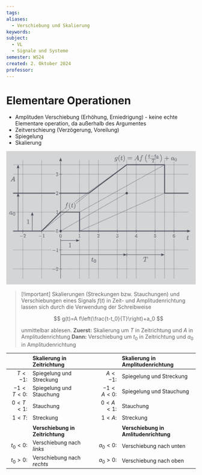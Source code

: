 ```yaml
---
tags: 
aliases:
  - Verschiebung und Skalierung
keywords: 
subject:
  - VL
  - Signale und Systeme
semester: WS24
created: 2. Oktober 2024
professor:
---
```

 

# Elementare Operationen

- Amplituden Verschiebung (Erhöhung, Erniedrigung) - keine echte Elementare operation, da außerhalb des Argumentes
- Zeitverschieung (Verzögerung, Voreilung)
- Spiegelung
- Skalierung

![](assets/Pasted%20image%2020241120133723.png)

> [!important] Skalierungen (Streckungen bzw. Stauchungen) und Verschiebungen eines Signals $f(t)$ in Zeit- und Amplitudenrichtung lassen sich durch die Verwendung der Schreibweise
> 
> $$
> g(t)=A f\left(\frac{t-t_0}{T}\right)+a_0
> $$
>
> unmittelbar ablesen.
> **Zuerst:** Skalierung um $T$ in Zeitrichtung und $A$ in Amplitudenrichtung
> **Dann:** Verschiebung um $t_0$ in Zeitrichtung und $a_0$ in Amplitudenrichtung


|             | **Skalierung in Zeitrichtung**   |     |              | **Skalierung in Amplitudenrichtung**  |
| ----------: | :------------------------------- | --- | -----------: | :------------------------------------ |
|    $T< -1$: | Spiegelung und Streckung         |     |     $A< -1$: | Spiegelung und Streckung              |
|  $-1<T< 0$: | Spiegelung und Stauchung         |     |  $-1 <A< 0$: | Spiegelung und Stauchung              |
|    $0<T<1$: | Stauchung                        |     |     $0<A<1$: | Stauchung                             |
|      $1<T$: | Streckung                        |     |       $1<A$: | Streckung                             |
|             |                                  |     |              |                                       |
|             | **Verschiebung in Zeitrichtung** |     |              | **Verschiebung in Amlitudenrichtung** |
| $t_{0}< 0$: | Verschiebung nach *links*        |     |   $a_{0}<0$: | Verschiebung nach unten               |
|  $t_{0}>0$: | Verschiebung nach *rechts*       |     | $a_{0} > 0$: | Verschiebung nach oben                |
